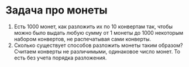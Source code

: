 # Задача про монеты

1) Есть 1000 монет, как разложить их по 10 конвертам так, чтобы можно было выдать любую сумму от 1 монеты до 1000 некоторым набором конвертов, не распечатывая сами конверты.
2) Сколько существует способов разложить монеты таким образом? Считаем конверты не различимыми, одинаковое число монет. То есть без учета порядка разложения.
